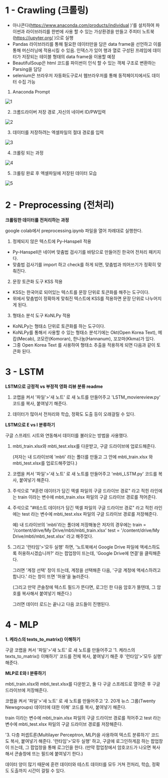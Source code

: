 # 1 - Crawling (크롤링)

* 아나콘다(https://www.anaconda.com/products/individual )’를 설치하여 파이썬과 라이브러리를 한번에 사용 할 수 있는 가상환경을 만들고 
주피터 노트북(https://jupyter.org/ )으로 실행
* Pandas 라이브러리를 통해 필요한 데이터만을 담은 data frame을 선언하고 이를 통해 머신러닝에 적용시킬 수 있음. 
인덱스가 있어 행과 열로 구성된 프레임에 데이터가 저장되는 테이블 형태의 data frame을 이용할 예정
* BeautifulSoup은 html 코드를 파이썬이 인식 할 수 있는 객체 구조로 변환하는 Parsing을 담당
* selenium은 브라우저 자동화도구로서 웹브라우저를 통해 동적페이지에서도 데이터 수집  가능

1) Anaconda Prompt

![1](https://user-images.githubusercontent.com/76679270/145396988-751b64cb-a10d-4afe-8854-5d2307d3e0b5.jpg)


2) 크롬드라이버 저장 경로 ,자신의 네이버 ID/PW입력

![2](https://user-images.githubusercontent.com/76679270/145397347-f68db065-170e-4a00-aed6-33135de8972b.jpg)
 

3) 데이터를 저장하려는 엑셀파일의 절대 경로를 입력

![3](https://user-images.githubusercontent.com/76679270/145397369-611f6349-8f61-4233-a045-7c063fada459.jpg)


4) 크롤링 되는 과정

![4](https://user-images.githubusercontent.com/76679270/145397412-f6a52c56-0aca-4205-9ad4-32f9f713dd5d.jpg)

  
5) 크롤링 완료 후 엑셀파일에 저장된 데이터 모습

![5](https://user-images.githubusercontent.com/76679270/145397428-777021fd-bb56-4170-b1de-4c3f4739c990.png)



# 2 - Preprocessing (전처리)
**크롤링한 데이터를 전처리하는 과정**

google colab에서 preprocessing.ipynb 파일을 열어 차례대로 실행한다.

1) 정제되지 않은 텍스트에 Py-Hanspell 적용
* Py-Hanspell은 네이버 맞춤법 검사기를 바탕으로 만들어진 한국어 전처리 패키지다. 
* 맞춤법 검사기를 import 하고 check를 하게 되면, 맞춤법과 띄어쓰기가 정확히 맞춰진다.

2) 문장 토큰화 도구 KSS 적용
* KSS는 한국어로 되어있는 텍스트를 문장 단위로 토큰화를 해주는 도구이다. 
* 위에서 맞춤법이 정확하게 맞춰진 텍스트에 KSS를 적용하면 문장 단위로 나누어지게 된다.

3) 형태소 분석 도구 KoNLPy 적용
* KoNLPy는 형태소 단위로 토큰화를 하는 도구이다. 
* KoNLPy를 통해서 사용할 수 있는 형태소 분석기에는 Okt(Open Korea Text), 메캅(Mecab), 코모란(Komoran), 한나눔(Hannanum), 꼬꼬마(Kkma)가 있다.
* 그중 Open Korea Text 를 사용하여 형태소 추출을 적용하게 되면 다음과 같이 토큰화 된다.


# 3 - LSTM


**LSTM으로 긍정적 vs 부정적 영화 리뷰 분류 readme**

1. 코랩을 켜서 '파일'>'새 노트' 로 새 노트를 만들어주고 'LSTM_moviereview.py' 코드를 복사, 붙여넣기 해준다.

2. 데이터가 많아서 전처리와 학습, 정확도 도출 등이 오래걸릴 수 있다.


**LSTM으로 E vs I 분류하기**

구글 스프레드 시트와 연동해서 데이터를 불러오는 방법을 사용했다.

1. mbti_train.xlsx와 mbti_test.xlsx를 다운받고, 구글 드라이브에 업로드해준다.

    (저자는 내 드라이브에 'mbti' 라는 폴더를 만들고 그 안에 mbti_train.xlsx 와 mbti_test.xlsx를 업로드해주었다.)


2. 코랩을 켜서 '파일'>'새 노트' 로 새 노트를 만들어주고 
'mbti_LSTM.py' 코드를 복사, 붙여넣기 해준다.

3. 주석으로 "#훈련 데이터가 담긴 엑셀 파일의 구글 드라이브 경로" 라고 적힌 라인에는
train 이라는 변수에 mbti_train.xlsx 파일의 구글 드라이브 경로를 적어준다.

4. 주석으로 "#테스트 데이터가 담긴 엑셀 파일의 구글 드라이브 경로" 라고 적힌 라인에는 
test 라는 변수에 mbti_test.xlsx 파일의 구글 드라이브 경로를 저장해준다.

    예) 내 드라이브의 'mbti'라는 폴더에 저장해놓은 저자의 경우에는 
train = '/content/drive/My Drive/mbti/mbti_train.xlsx'
test = '/content/drive/My Drive/mbti/mbti_test.xlsx'
라고 해주었다.

5. 그리고 '런타임'>'모두 실행' 하면, 
'노트북에서 Google Drive 파일에 액세스하도록 허용하시겠습니까?' 라는 팝업창이 뜨는데, 
'Google Drive에 연결'을 클릭해준다.

    그러면 '계정 선택' 창이 뜨는데, 계정을 선택해준 다음,
'구글 계정에 액세스하려고 합니다.' 라는 창이 뜨면 '허용'을 눌러준다.

    (그리고 만약 콘솔창에 텍스트 필드가 뜬다면, 로그인 한 다음 암호가 뜰텐데, 
그 암호를 복사해서 붙여넣기 해준다.)

    그러면 데이터 로드는 끝나고 다음 코드들이 진행된다.

# 4 - MLP
**1. 케라스의 texts_to_matrix() 이해하기**

구글 코랩을 켜서 '파일'>'새 노트' 로 새 노트를 만들어주고 
'1. 케라스의 texts_to_matrix() 이해하기' 코드를 전체 복사, 붙여넣기 해준 후
'런타임'>'모두 실행' 해준다.


**MLP로 E와 I 분류하기**

mbti_train.xlsx와 mbti_test.xlsx를 다운받고, 둘 다 구글 스프레드로 열어준 후 구글 드라이브에 저장해준다.

코랩을 켜서 '파일'>'새 노트' 로 새 노트를 만들어주고 
'2. 20개 뉴스 그룹(Twenty Newsgroups) 데이터에 대한 이해' 코드를 복사, 붙여넣기 해준다.

train 이라는 변수에 mbti_train.xlsx 파일의 구글 드라이브 경로를 적어주고
test 라는 변수에 mbti_test.xlsx 파일의 구글 드라이브 경로를 저장해준다.

'3. 다층 퍼셉트론(Multilayer Perceptron, MLP)을 사용하여 텍스트 분류하기' 코드도 복사, 붙여넣기 해준다.
'런타임'>'모두 실행' 하고, 구글에 로그인하게끔 하는 팝업창이 뜨는데, 그 팝업창을 통해 로그인을 한다.
(만약 팝업창에서 암호코드가 나오면 복사해서 콘솔창에 뜨는 필드에 붙여넣기 한다.)

데이터 양이 많기 때문에 훈련 데이터와 테스트 데이터를 모두 거쳐 전처리, 학습, 정확도 도출까지 시간이 걸릴 수 있다.

